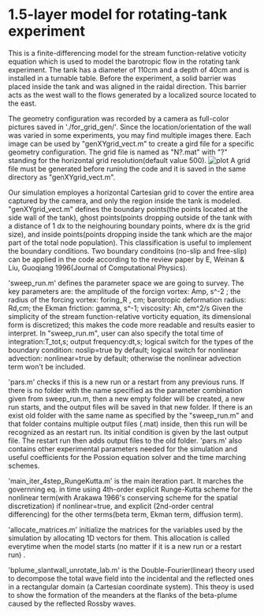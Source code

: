 # 1.5-layer model for rotating-tank experiment
This is a finite-differencing model for the stream function-relative voticity equation which is used to model the barotropic flow in the rotating tank experiment. The tank has a diameter of 110cm and a depth of 40cm and is installed in a turnable table. Before the experiment, a solid barrier was placed inside the tank and was aligned in the raidal direction. This barrier acts as the west wall to the flows generated by a localized source located to the east. 

The geometry configuration was recorded by a camera as full-color pictures saved in './for_grid_gen/'. Since the location/orientation of the wall was varied in some experiments, you may find multiple images there. Each image can be used by "genXYgrid_vect.m" to create a gird file for a specific geometry configuration. The grid file is named as "N?.mat" with "?" standing for the horizontal grid resolution(default value 500).
![plot](https://github.com/zy-gdou/rotating-tank-experiment/blob/main/for_grid_gen/1oclock.tif?raw=true "geometry setup in one experiment")
A grid file must be generated before runing the code and it is saved in the same directory as "genXYgrid_vect.m". 

Our simulation employes a horizontal Cartesian grid to cover the entire area captured by the camera, and only the region inside the tank is modeled.
"genXYgrid_vect.m" defines the boundary points(the points located at the side wall of the tank), ghost points(points dropping outside of the tank with  a distance of 1 dx to the neighouring boundary points, where dx is the grid size), and inside points(points dropping inside the tank which are the major part of the total node population). This classification is useful to implement the boundary conditions. Two boundary conditoins (no-slip and free-slip) can be applied in the code according to the review paper by E, Weinan & Liu, Guoqiang 1996(Journal of Computational Physics).

'sweep_run.m' defines the parameter space we are going to survey. The key parameters are:
the amplitude of the forcign vortex: Amp, s^-2 ;
the radius of the forcing vortex: foring_R , cm; 
barotropic deformation radius: Rd,cm; 
the Ekman friction: gamma, s^-1; 
viscosity: Ah, cm^2/s 
Given the simplicity of the stream function-relative vorticity equation, its dimensional form is discretized; this makes the code more readable and results easier to interpret.
In "sweep_run.m", user can also specify
the total time of integration:T_tot,s;
output frequency:dt,s; 
logical switch for the types of the boundary condition: noslip=true by default;
logical switch for nonlinear advection: nonlinear=true by default; otherwise the nonlinear advection term won't be included.

'pars.m' checks if this is a new run or a restart from any previous runs. If there is no folder with the name specified as the parameter combination given from sweep_run.m, then a new empty folder will be created, a new run starts, and the output files will be saved in that new folder. If there is an exist old folder with the same name as specified by the "sweep_run.m" and that folder contains multiple output files (.mat) inside, then this run will be recognized as an restart run. Its initial condition is given by the last output file. The restart run then adds output files to the old folder.
'pars.m' also contains other experimental parameters needed for the simulation and useful coefficients for the Possion equation solver and the time marching schemes. 

'main_iter_4step_RungeKutta.m' is the main iteration part. It marches the governning eq. in time using 4th-order explicit Runge-Kutta scheme for the nonlinear term(with Arakawa 1966's conserving scheme for the spatial discretization) if nonlinear=true, and explicit (2nd-order central differencing) for the other terms(beta term, Ekman term, diffusion term). 

'allocate_matrices.m' initialize the matrices for the variables used by the simulation by allocating 1D vectors for them. This allocation is called everytime when the model starts (no matter if it is a new run or a restart run) .

'bplume_slantwall_unrotate_lab.m' is the Double-Fourier(linear) theory used to decompose the total wave field into the incidental and the reflected ones in a rectangular domain (a Cartesian coordinate system). This theoy is used to show the formation of the meanders at the flanks of the beta-plume caused by the reflected Rossby waves.


